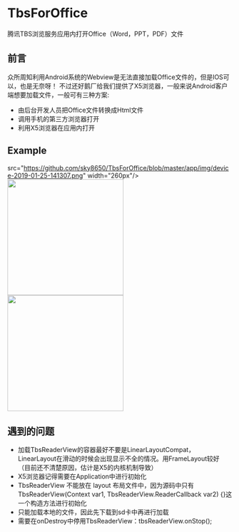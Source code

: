 # TbsForOffice
腾讯TBS浏览服务应用内打开Office（Word，PPT，PDF）文件

## 前言

众所周知利用Android系统的Webview是无法直接加载Office文件的，但是IOS可以，也是无奈呀！ 
不过还好鹅厂给我们提供了X5浏览器，一般来说Android客户端想要加载文件，一般可有三种方案:
    
* 由后台开发人员把Office文件转换成Html文件
* 调用手机的第三方浏览器打开
* 利用X5浏览器在应用内打开

## Example
 src="https://github.com/sky8650/TbsForOffice/blob/master/app/img/device-2019-01-25-141307.png" width="260px"/>   <image src="https://github.com/sky8650/TbsForOffice/blob/master/app/img/device-2019-01-25-141409.png" width="260px"/>    <image 
src="https://github.com/sky8650/TbsForOffice/blob/master/app/img/GIF.gif" width="260px"/>



## 遇到的问题
   * 加载TbsReaderView的容器最好不要是LinearLayoutCompat，LinearLayout在滑动的时候会出现显示不全的情况。用FrameLayout较好
     （目前还不清楚原因，估计是X5的内核机制导致）
   * X5浏览器记得需要在Application中进行初始化
   * TbsReaderView 不能放在 layout 布局文件中，因为源码中只有TbsReaderView(Context var1, TbsReaderView.ReaderCallback var2) {}这一个构造方法进行初始化
   * 只能加载本地的文件，因此先下载到sd卡中再进行加载
   * 需要在onDestroy中停用TbsReaderView：tbsReaderView.onStop();
    
    
